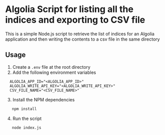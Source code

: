 # Algolia Script for listing all the indices and exporting to CSV file

This is a simple Node.js script to retrieve the list of indices for an Algolia application and then writing the contents to a csv file in the same directory

## Usage
1. Create a `.env` file at the root directory
2. Add the following environment variables

```
  ALGOLIA_APP_ID="<ALGOLIA_APP_ID>"
  ALGOLIA_WRITE_API_KEY="<ALGOLIA_WRITE_API_KEY>"
  CSV_FILE_NAME="<CSV_FILE_NAME>"
```

3. Install the NPM dependencies

```bash
   npm install
   ```

4. Run the script

```bash
   node index.js
   ```
